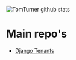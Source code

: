   ![TomTurner github stats](https://github-readme-stats.vercel.app/api?username=tomturner&show_icons=true&theme=dark&include_all_commits=true)



# Main repo's

*  [Django Tenants](https://github.com/django-tenants/django-tenants)
